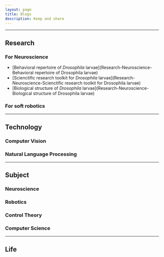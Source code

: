 ```yaml
---
layout: page
title: Blogs
description: Keep and share
---
```


---
## Research
### For Neuroscience
* [Behavioral repertoire of *Drosophila* larvae](Research-Neuroscience-Behavioral repertoire of Drosophila larvae)
* [Scienctific research toolkit for *Drosophila* larvae](Research-Neuroscience-Scienctific research toolkit for Drosophila larvae)
* [Biological structure of *Drosophila* larvae](Research-Neuroscience-Biological structure of Drosophila larvae)

### For soft robotics

---
## Technology
### Computer Vision

### Natural Language Processing


---
## Subject
### Neuroscience

### Robotics

### Control Theory

### Computer Science


---
## Life

